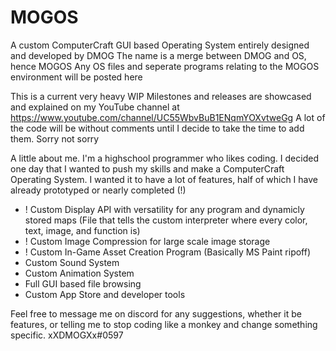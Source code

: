 # MOGOS
A custom ComputerCraft GUI based Operating System entirely designed and developed by DMOG
The name is a merge between DMOG and OS, hence MOGOS
Any OS files and seperate programs relating to the MOGOS environment will be posted here

This is a current very heavy WIP
Milestones and releases are showcased and explained on my YouTube channel at https://www.youtube.com/channel/UC55WbvBuB1ENqmYOXvtweGg
A lot of the code will be without comments until I decide to take the time to add them. Sorry not sorry

A little about me. I'm a highschool programmer who likes coding. I decided one day that I wanted to push my skills and make a ComputerCraft Operating System.
I wanted it to have a lot of features, half of which I have already prototyped or nearly completed (!)
- ! Custom Display API with versatility for any program and dynamicly stored maps (File that tells the custom interpreter where every color, text, image, and function is)
- ! Custom Image Compression for large scale image storage
- ! Custom In-Game Asset Creation Program (Basically MS Paint ripoff)
- Custom Sound System
- Custom Animation System
- Full GUI based file browsing
- Custom App Store and developer tools

Feel free to message me on discord for any suggestions, whether it be features, or telling me to stop coding like a monkey and change something specific. xXDMOGXx#0597
